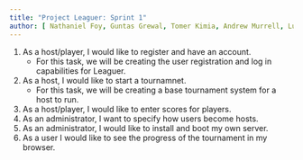 ```yaml
---
title: "Project Leaguer: Sprint 1"
author: [ Nathaniel Foy, Guntas Grewal, Tomer Kimia, Andrew Murrell, Luke Shumaker, Davis Webb ]
---
```


1) As a host/player, I would like to register and have an account.
   - For this task, we will be creating the user registration and log
     in capabilities for Leaguer.
2) As a host, I would like to start a tournamnet.
   - For this task, we will be creating a base tournament system for a
     host to run.
3) As a host/player, I would like to enter scores for players.
4) As an administrator, I want to specify how users become hosts.
5) As an administrator, I would like to install and boot my own server.
6) As a user I would like to see the progress of the tournament in my
   browser.
